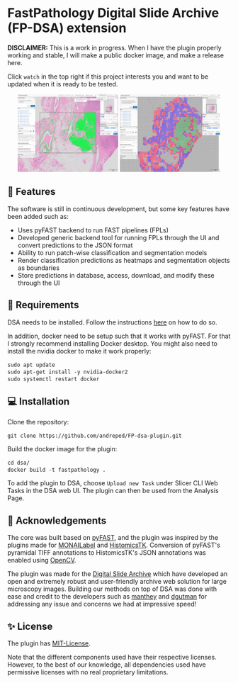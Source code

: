 # FastPathology Digital Slide Archive (FP-DSA) extension

**DISCLAIMER:** This is a work in progress. When I have the plugin properly working and stable, I will make a public docker image, and make a release here.

Click `watch` in the top right if this project interests you and want to be updated when it is ready to be tested.


<p style="text-align: center;">
  <img src="assets/snapshot_nuclei.png" width="45%" style="background-color:black">
  <img src="assets/snapshot_classification.png" width="45%" style="background-color:black">
</p>


## 🎊 Features

The software is still in continuous development, but some key features have been added such as:

* Uses pyFAST backend to run FAST pipelines (FPLs)
* Developed generic backend tool for running FPLs through the UI and convert predictions to the JSON format
* Ability to run patch-wise classification and segmentation models
* Render classification predictions as heatmaps and segmentation objects as boundaries
* Store predictions in database, access, download, and modify these through the UI


## 🐳 Requirements

DSA needs to be installed. Follow the instructions [here](https://github.com/DigitalSlideArchive/digital_slide_archive/tree/master/devops/dsa) on how to do so.

In addition, docker need to be setup such that it works with pyFAST. For that I strongly recommend installing Docker desktop. You might also need to install the nvidia docker to make it work properly:

```
sudo apt update
sudo apt-get install -y nvidia-docker2
sudo systemctl restart docker
```


## 💻 Installation

Clone the repository:
```
git clone https://github.com/andreped/FP-dsa-plugin.git
```

Build the docker image for the plugin:
```
cd dsa/
docker build -t fastpathology .
```

To add the plugin to DSA, choose `Upload new Task` under Slicer CLI Web Tasks in the DSA web UI. The plugin can then be used from the Analysis Page.


## 👏 Acknowledgements

The core was built based on [pyFAST](https://github.com/smistad/FAST), and the plugin was inspired by the plugins made for [MONAILabel](https://github.com/Project-MONAI/MONAILabel/tree/main/plugins/dsa) and [HistomicsTK](https://github.com/DigitalSlideArchive/HistomicsTK/tree/master/histomicstk/cli). Conversion of pyFAST's pyramidal TIFF annotations to HistomicsTK's JSON annotations was enabled using [OpenCV](https://github.com/opencv/opencv).

The plugin was made for the [Digital Slide Archive](https://github.com/DigitalSlideArchive/digital_slide_archive) which have developed an open and extremely robust and user-friendly archive web solution for large microscopy images. Building our methods on top of DSA was done with ease and credit to the developers such as [manthey](https://github.com/manthey) and [dgutman](https://github.com/dgutman) for addressing any issue and concerns we had at impressive speed!


## ✨ License

The plugin has [MIT-License](https://github.com/andreped/FP-dsa-plugin/blob/main/LICENSE).

Note that the different components used have their respective licenses. However, to the best of our knowledge, all dependencies used have permissive licenses with no real proprietary limitations.
